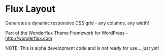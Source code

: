 Flux Layout
===========

Generates a dynamic responsive CSS grid - any columns, any width! 

Part of the Wonderflux Theme Framework for WordPress - http://wonderflux.com 

NOTE: This is alpha development code and is not ready for use... just yet!
